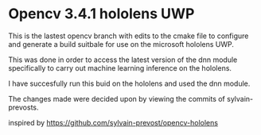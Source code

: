 # Opencv 3.4.1 hololens UWP

This is the lastest opencv branch with edits to the cmake file to configure and generate a build suitbale for use on the microsoft hololens UWP. 

This was done in order to access the latest version of the dnn module specifically to carry out machine learning inference on the hololens. 

I have succesfully run this buid on the hololens and used the dnn module. 

The changes made were decided upon by viewing the commits of sylvain-prevosts.

inspired by https://github.com/sylvain-prevost/opencv-hololens
